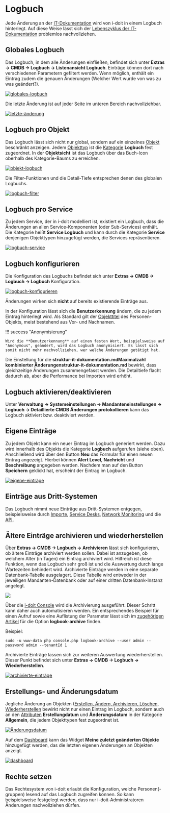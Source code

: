 # Logbuch

Jede Änderung an der [IT-Dokumentation](../glossar.md) wird von i-doit in einem Logbuch hinterlegt. Auf diese Weise lässt sich der [Lebenszyklus der IT-Dokumentation](lebens-und-dokumentationszyklus.md) problemlos nachvollziehen.

Globales Logbuch
----------------

Das Logbuch, in dem alle Änderungen einfließen, befindet sich unter **Extras → CMDB → Logbuch → Listenansicht Logbuch**. Einträge können dort nach verschiedenen Parametern gefiltert werden. Wenn möglich, enthält ein Eintrag zudem die genauen Änderungen (Welcher Wert wurde von was zu was geändert?).

[![globales-logbuch](../assets/images/de/grundlagen/logbuch/1-lb.png)](../assets/images/de/grundlagen/logbuch/1-lb.png)

Die letzte Änderung ist auf jeder Seite im unteren Bereich nachvollziehbar.

[![letzte-änderung](../assets/images/de/grundlagen/logbuch/2-lb.png)](../assets/images/de/grundlagen/logbuch/2-lb.png)

Logbuch pro Objekt
------------------

Das Logbuch lässt sich nicht nur global, sondern auf ein einzelnes [Objekt](../glossar.md) beschränkt anzeigen. Jedem [Objekttyp](../glossar.md) ist die [Kategorie](../glossar.md) **Logbuch** fest zugeordnet. In der **Objektsicht** ist das Logbuch über das Buch-Icon oberhalb des Kategorie-Baums zu erreichen.

[![objekt-logbuch](../assets/images/de/grundlagen/logbuch/3-lb.png)](../assets/images/de/grundlagen/logbuch/3-lb.png)

Die Filter-Funktionen und die Detail-Tiefe entsprechen denen des globalen Logbuchs.

[![logbuch-filter](../assets/images/de/grundlagen/logbuch/4-lb.png)](../assets/images/de/grundlagen/logbuch/4-lb.png)

Logbuch pro Service
-------------------

Zu jedem Service, der in i-doit modelliert ist, existiert ein Logbuch, dass die Änderungen an allen Service-Komponenten (oder Sub-Services) enthält. Die Kategorie heißt **Service Logbuch** und kann durch die Kategorie **Service** denjenigen Objekttypen hinzugefügt werden, die Services repräsentieren.

[![logbuch-service](../assets/images/de/grundlagen/logbuch/5-lb.png)](../assets/images/de/grundlagen/logbuch/5-lb.png)

Logbuch konfigurieren
---------------------

Die Konfiguration des Logbuchs befindet sich unter **Extras → CMDB → Logbuch → Logbuch** Konfiguration.

[![logbuch-konfigurieren](../assets/images/de/grundlagen/logbuch/6-lb.png)](../assets/images/de/grundlagen/logbuch/6-lb.png)

Änderungen wirken sich **nicht** auf bereits existierende Einträge aus.

In der Konfiguration lässt sich die **Benutzerkennung** ändern, die zu jedem Eintrag hinterlegt wird. Als Standard gilt der [Objekttitel](../glossar.md) des Personen-Objekts, meist bestehend aus Vor- und Nachnamen.

!!! success "Anonymisierung"

    Wird die **Benutzerkennung** auf einen festen Wert, beispielsweise auf "Anonymous", geändert, wird das Logbuch anonymisiert. Es lässt sich somit nicht mehr nachvollziehen, wer welche Änderungen getätigt hat.

Die Einstellung für die **struktur-it-dokumentation.mdMaximalzahl kombinierter Änderungenstruktur-it-dokumentation.md** bewirkt, dass gleichzeitige Änderungen zusammengefasst werden. Die Detailtiefe flacht dadurch ab, aber die Performance bei Importen wird erhöht.

Logbuch aktivieren/deaktivieren
-------------------------------

Unter **Verwaltung → Systemeinstellungen → Mandanteneinstellungen → Logbuch → Detaillierte CMDB Änderungen protokollieren** kann das Logbuch aktiviert bzw. deaktiviert werden.

Eigene Einträge
---------------

Zu jedem Objekt kann ein neuer Eintrag im Logbuch generiert werden. Dazu wird innerhalb des Objekts die Kategorie **Logbuch** aufgerufen (siehe oben). Anschließend wird über den Button **Neu** das Formular für einen neuen Eintrag angezeigt. Hierbei können **Alert Level**, **Nachricht** und **Beschreibung** angegeben werden. Nachdem man auf den Button **Speichern** geklickt hat, erscheint der Eintrag im Logbuch.

[![eigene-einträge](../assets/images/de/grundlagen/logbuch/7-lb.png)](../assets/images/de/grundlagen/logbuch/7-lb.png)

Einträge aus Dritt-Systemen
---------------------------

Das Logbuch nimmt neue Einträge aus Dritt-Systemen entgegen, beispielsweise durch [Importe](../daten-konsolidieren/index.md), [Service Desks](../automatisierung-und-integration/service-desk/index.md), [Network Monitoring](../automatisierung-und-integration/network-monitoring/index.md) und die [API](../i-doit-pro-add-ons/api/index.md).

Ältere Einträge archivieren und wiederherstellen
------------------------------------------------

Über **Extras → CMDB → Logbuch → Archivieren** lässt sich konfigurieren, ob ältere Einträge archiviert werden sollen. Dabei ist anzugeben, ob welchem Alter (in Tagen) ein Eintrag archiviert wird. Hilfreich ist diese Funktion, wenn das Logbuch sehr groß ist und die Auswertung durch lange Wartezeiten behindert wird. Archivierte Einträge werden in eine separate Datenbank-Tabelle ausgelagert. Diese Tabelle wird entweder in der jeweiligen Mandanten-Datenbank oder auf einer dritten Datenbank-Instanz angelegt.

[![](../assets/images/de/grundlagen/logbuch/8-lb.png)](../assets/images/de/grundlagen/logbuch/8-lb.png)

Über die [i-doit Console](../automatisierung-und-integration/cli/index.md) wird die Archivierung ausgeführt. Dieser Schritt kann daher auch automatisieren werden. Ein entsprechendes Beispiel für einen Aufruf sowie eine Auflistung der Parameter lässt sich im [zugehörigen Artikel](../automatisierung-und-integration/cli/console/optionen-und-parameter-der-console.md#OptionenundParameterderConsole-logbook-archive) für die Option **logbook-archive** finden.

Beispiel:

    sudo -u www-data php console.php logbook-archive --user admin --password admin --tenantId 1

Archivierte Einträge lassen sich zur weiteren Auswertung wiederherstellen. Dieser Punkt befindet sich unter **Extras → CMDB → Logbuch → Wiederherstellen**.

[![archivierte-einträge](../assets/images/de/grundlagen/logbuch/9-lb.png)](../assets/images/de/grundlagen/logbuch/9-lb.png)

Erstellungs- und Änderungsdatum
-------------------------------

Jegliche Änderung an Objekten ([Erstellen, Ändern, Archivieren, Löschen, Wiederherstellen](lebens-und-dokumentationszyklus.md) bewirkt nicht nur einen Eintrag im Logbuch, sondern auch an den [Attributen](../glossar.md) **Erstellungdatum** und **Änderungsdatum** in der Kategorie **Allgemein**, die jedem Objekttypen fest zugeordnet ist.

[![Änderungsdatum](../assets/images/de/grundlagen/logbuch/10-lb.png)](../assets/images/de/grundlagen/logbuch/10-lb.png)

Auf dem [Dashboard](dashboard-und-widgets.md) kann das Widget **Meine zuletzt geänderten Objekte** hinzugefügt werden, das die letzten eigenen Änderungen an Objekten anzeigt.

[![dashboard](../assets/images/de/grundlagen/logbuch/11-lb.png)](../assets/images/de/grundlagen/logbuch/11-lb.png)

Rechte setzen
-------------

Das Rechtesystem von i-doit erlaubt die Konfiguration, welche Personen(-gruppen) lesend auf das Logbuch zugreifen können. So kann beispielsweise festgelegt werden, dass nur i-doit-Administratoren Änderungen nachvollziehen dürfen.